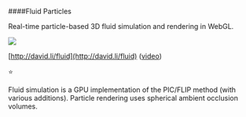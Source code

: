 ####Fluid Particles

Real-time particle-based 3D fluid simulation and rendering in WebGL.

![](http://david.li/images/fluidgithub.png)

[http://david.li/fluid](http://david.li/fluid) ([video](http://www.youtube.com/watch?v=DhNt_A3k4B4))

⭐

Fluid simulation is a GPU implementation of the PIC/FLIP method (with various additions). Particle rendering uses spherical ambient occlusion volumes.

